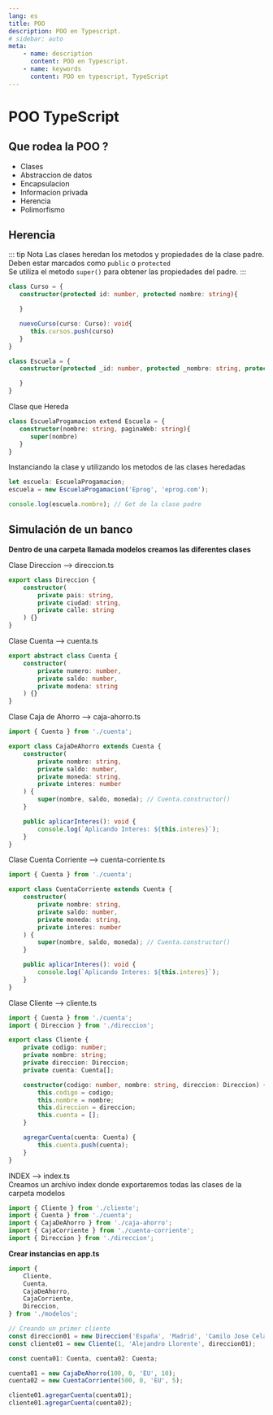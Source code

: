 ```yaml
---
lang: es
title: POO
description: POO en Typescript.
# sidebar: auto
meta:
    - name: description
      content: POO en Typescript.
    - name: keywords
      content: POO en typescript, TypeScript
---
```


# POO TypeScript

## Que rodea la POO ?

-   Clases
-   Abstraccion de datos
-   Encapsulacion
-   Informacion privada
-   Herencia
-   Polimorfismo

## Herencia

::: tip Nota
Las clases heredan los metodos y propiedades de la clase padre. \
Deben estar marcados como `public` o `protected` \
Se utiliza el metodo `super()` para obtener las propiedades del padre.
:::

```ts
class Curso = {
   constructor(protected id: number, protected nombre: string){

   }

   nuevoCurso(curso: Curso): void{
      this.cursos.push(curso)
   }
}
```

```ts
class Escuela = {
   constructor(protected _id: number, protected _nombre: string, protected cursos: Curso){

   }
}
```

Clase que Hereda

```ts
class EscuelaProgamacion extend Escuela = {
   constructor(nombre: string, paginaWeb: string){
      super(nombre)
   }
}
```

Instanciando la clase y utilizando los metodos de las clases heredadas

```ts
let escuela: EscuelaProgamacion;
escuela = new EscuelaProgamacion('Eprog', 'eprog.com');

console.log(escuela.nombre); // Get de la clase padre
```

## Simulación de un banco

**Dentro de una carpeta llamada modelos creamos las diferentes clases**

Clase Direccion --> direccion.ts

```ts
export class Direccion {
	constructor(
		private pais: string,
		private ciudad: string,
		private calle: string
	) {}
}
```

Clase Cuenta --> cuenta.ts

```ts
export abstract class Cuenta {
	constructor(
		private numero: number,
		private saldo: number,
		private modena: string
	) {}
}
```

Clase Caja de Ahorro --> caja-ahorro.ts

```ts
import { Cuenta } from './cuenta';

export class CajaDeAhorro extends Cuenta {
	constructor(
		private nombre: string,
		private saldo: number,
		private moneda: string,
		private interes: number
	) {
		super(nombre, saldo, moneda); // Cuenta.constructor()
	}

	public aplicarInteres(): void {
		console.log(`Aplicando Interes: ${this.interes}`);
	}
}
```

Clase Cuenta Corriente --> cuenta-corriente.ts

```ts
import { Cuenta } from './cuenta';

export class CuentaCorriente extends Cuenta {
	constructor(
		private nombre: string,
		private saldo: number,
		private moneda: string,
		private interes: number
	) {
		super(nombre, saldo, moneda); // Cuenta.constructor()
	}

	public aplicarInteres(): void {
		console.log(`Aplicando Interes: ${this.interes}`);
	}
}
```

Clase Cliente --> cliente.ts

```ts
import { Cuenta } from './cuenta';
import { Direccion } from './direccion';

export class Cliente {
	private codigo: number;
	private nombre: string;
	private direccion: Direccion;
	private cuenta: Cuenta[];

	constructor(codigo: number, nombre: string, direccion: Direccion) {
		this.codigo = codigo;
		this.nombre = nombre;
		this.direccion = direccion;
		this.cuenta = [];
	}

	agregarCuenta(cuenta: Cuenta) {
		this.cuenta.push(cuenta);
	}
}
```

INDEX --> index.ts \
Creamos un archivo index donde exportaremos todas las clases de la carpeta modelos

```ts
import { Cliente } from './cliente';
import { Cuenta } from './cuenta';
import { CajaDeAhorro } from './caja-ahorro';
import { CajaCorriente } from './cuenta-corriente';
import { Direccion } from './direccion';
```

**Crear instancias en app.ts**

```ts
import {
	Cliente,
	Cuenta,
	CajaDeAhorro,
	CajaCorriente,
	Direccion,
} from './modelos';

// Creando un primer cliente
const direccion01 = new Direccion('España', 'Madrid', 'Camilo Jose Cela');
const cliente01 = new Cliente(1, 'Alejandro Llorente', direccion01);

const cuenta01: Cuenta, cuenta02: Cuenta;

cuenta01 = new CajaDeAhorro(100, 0, 'EU', 10);
cuenta02 = new CuentaCorriente(500, 0, 'EU', 5);

cliente01.agregarCuenta(cuenta01);
cliente01.agregarCuenta(cuenta02);
```

